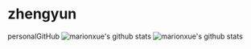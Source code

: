 # zhengyun
personalGitHub
![marionxue's github stats](https://github-readme-stats.vercel.app/api?username=marionxue&theme=radical) 
![marionxue's github stats](https://github-readme-stats.vercel.app/api?username=marionxue&show_icons=true&theme=radical) 
